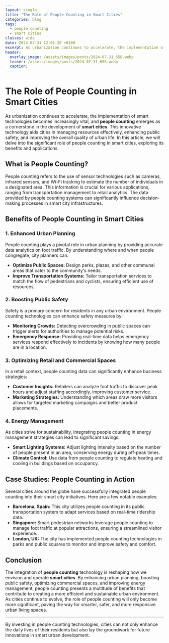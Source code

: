 ```yaml
---
layout: single
title: "The Role of People Counting in Smart Cities"
categories: blog
tags:
  - people counting
  - smart cities
classes: wide
date: 2024-07-31 12:01:20 +0100
excerpt: As urbanization continues to accelerate, the implementation of smart technologies becomes increasingly vital, and **people counting** emerges as a cornersto...
header:
  overlay_image: /assets/images/posts/2024-07-31_658.webp
  teaser: /assets/images/posts/2024-07-31_658.webp
  caption: 
---
```

  
# The Role of People Counting in Smart Cities

As urbanization continues to accelerate, the implementation of smart technologies becomes increasingly vital, and **people counting** emerges as a cornerstone in the development of **smart cities**. This innovative technology aids cities in managing resources effectively, enhancing public safety, and improving the overall quality of urban life. In this article, we will delve into the significant role of people counting in smart cities, exploring its benefits and applications.

## What is People Counting?

People counting refers to the use of sensor technologies such as cameras, infrared sensors, and Wi-Fi tracking to estimate the number of individuals in a designated area. This information is crucial for various applications, ranging from transportation management to retail analytics. The data provided by people counting systems can significantly influence decision-making processes in smart city infrastructures.

## Benefits of People Counting in Smart Cities

### 1. **Enhanced Urban Planning**

People counting plays a pivotal role in urban planning by providing accurate data analytics on foot traffic. By understanding where and when people congregate, city planners can:

- **Optimize Public Spaces:** Design parks, plazas, and other communal areas that cater to the community's needs.
- **Improve Transportation Systems:** Tailor transportation services to match the flow of pedestrians and cyclists, ensuring efficient use of resources.

### 2. **Boosting Public Safety**

Safety is a primary concern for residents in any urban environment. People counting technologies can enhance safety measures by:

- **Monitoring Crowds:** Detecting overcrowding in public spaces can trigger alerts for authorities to manage potential risks.
- **Emergency Response:** Providing real-time data helps emergency services respond effectively to incidents by knowing how many people are in a location.

### 3. **Optimizing Retail and Commercial Spaces**

In a retail context, people counting data can significantly enhance business strategies:

- **Customer Insights:** Retailers can analyze foot traffic to discover peak hours and adjust staffing accordingly, improving customer service.
- **Marketing Strategies:** Understanding which areas draw more visitors allows for targeted marketing campaigns and better product placements.

### 4. **Energy Management**

As cities strive for sustainability, integrating people counting in energy management strategies can lead to significant savings:

- **Smart Lighting Systems:** Adjust lighting intensity based on the number of people present in an area, conserving energy during off-peak times.
- **Climate Control:** Use data from people counting to regulate heating and cooling in buildings based on occupancy.

## Case Studies: People Counting in Action

Several cities around the globe have successfully integrated people counting into their smart city initiatives. Here are a few notable examples:

- **Barcelona, Spain:** This city utilizes people counting in its public transportation system to adapt services based on real-time ridership data.
- **Singapore:** Smart pedestrian networks leverage people counting to manage foot traffic at popular attractions, ensuring a streamlined visitor experience.
- **London, UK:** The city has implemented people counting technologies in parks and public squares to monitor and improve safety and comfort.

## Conclusion

The integration of **people counting** technology is reshaping how we envision and operate **smart cities**. By enhancing urban planning, boosting public safety, optimizing commercial spaces, and improving energy management, people counting presents a multitude of benefits that contribute to creating a more efficient and sustainable urban environment. As cities continue to evolve, the role of people counting will only become more significant, paving the way for smarter, safer, and more responsive urban living spaces.

---

By investing in people counting technologies, cities can not only enhance the daily lives of their residents but also lay the groundwork for future innovations in smart urban development.